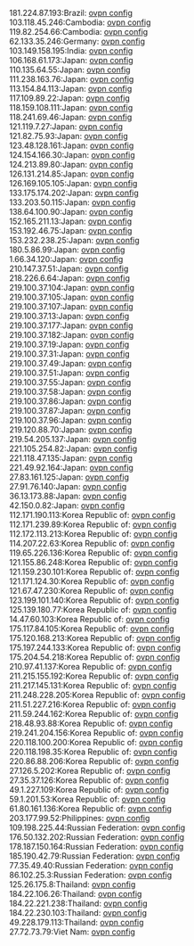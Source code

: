 181.224.87.193:Brazil: [ovpn config](vpn/181_224_87_193.ovpn)  
103.118.45.246:Cambodia: [ovpn config](vpn/103_118_45_246.ovpn)  
119.82.254.66:Cambodia: [ovpn config](vpn/119_82_254_66.ovpn)  
62.133.35.246:Germany: [ovpn config](vpn/62_133_35_246.ovpn)  
103.149.158.195:India: [ovpn config](vpn/103_149_158_195.ovpn)  
106.168.61.173:Japan: [ovpn config](vpn/106_168_61_173.ovpn)  
110.135.64.55:Japan: [ovpn config](vpn/110_135_64_55.ovpn)  
111.238.163.76:Japan: [ovpn config](vpn/111_238_163_76.ovpn)  
113.154.84.113:Japan: [ovpn config](vpn/113_154_84_113.ovpn)  
117.109.89.22:Japan: [ovpn config](vpn/117_109_89_22.ovpn)  
118.159.108.111:Japan: [ovpn config](vpn/118_159_108_111.ovpn)  
118.241.69.46:Japan: [ovpn config](vpn/118_241_69_46.ovpn)  
121.119.7.27:Japan: [ovpn config](vpn/121_119_7_27.ovpn)  
121.82.75.93:Japan: [ovpn config](vpn/121_82_75_93.ovpn)  
123.48.128.161:Japan: [ovpn config](vpn/123_48_128_161.ovpn)  
124.154.166.30:Japan: [ovpn config](vpn/124_154_166_30.ovpn)  
124.213.89.80:Japan: [ovpn config](vpn/124_213_89_80.ovpn)  
126.131.214.85:Japan: [ovpn config](vpn/126_131_214_85.ovpn)  
126.169.105.105:Japan: [ovpn config](vpn/126_169_105_105.ovpn)  
133.175.174.202:Japan: [ovpn config](vpn/133_175_174_202.ovpn)  
133.203.50.115:Japan: [ovpn config](vpn/133_203_50_115.ovpn)  
138.64.100.90:Japan: [ovpn config](vpn/138_64_100_90.ovpn)  
152.165.211.13:Japan: [ovpn config](vpn/152_165_211_13.ovpn)  
153.192.46.75:Japan: [ovpn config](vpn/153_192_46_75.ovpn)  
153.232.238.25:Japan: [ovpn config](vpn/153_232_238_25.ovpn)  
180.5.86.99:Japan: [ovpn config](vpn/180_5_86_99.ovpn)  
1.66.34.120:Japan: [ovpn config](vpn/1_66_34_120.ovpn)  
210.147.37.51:Japan: [ovpn config](vpn/210_147_37_51.ovpn)  
218.226.6.64:Japan: [ovpn config](vpn/218_226_6_64.ovpn)  
219.100.37.104:Japan: [ovpn config](vpn/219_100_37_104.ovpn)  
219.100.37.105:Japan: [ovpn config](vpn/219_100_37_105.ovpn)  
219.100.37.107:Japan: [ovpn config](vpn/219_100_37_107.ovpn)  
219.100.37.13:Japan: [ovpn config](vpn/219_100_37_13.ovpn)  
219.100.37.177:Japan: [ovpn config](vpn/219_100_37_177.ovpn)  
219.100.37.182:Japan: [ovpn config](vpn/219_100_37_182.ovpn)  
219.100.37.19:Japan: [ovpn config](vpn/219_100_37_19.ovpn)  
219.100.37.31:Japan: [ovpn config](vpn/219_100_37_31.ovpn)  
219.100.37.49:Japan: [ovpn config](vpn/219_100_37_49.ovpn)  
219.100.37.51:Japan: [ovpn config](vpn/219_100_37_51.ovpn)  
219.100.37.55:Japan: [ovpn config](vpn/219_100_37_55.ovpn)  
219.100.37.58:Japan: [ovpn config](vpn/219_100_37_58.ovpn)  
219.100.37.86:Japan: [ovpn config](vpn/219_100_37_86.ovpn)  
219.100.37.87:Japan: [ovpn config](vpn/219_100_37_87.ovpn)  
219.100.37.96:Japan: [ovpn config](vpn/219_100_37_96.ovpn)  
219.120.88.70:Japan: [ovpn config](vpn/219_120_88_70.ovpn)  
219.54.205.137:Japan: [ovpn config](vpn/219_54_205_137.ovpn)  
221.105.254.82:Japan: [ovpn config](vpn/221_105_254_82.ovpn)  
221.118.47.135:Japan: [ovpn config](vpn/221_118_47_135.ovpn)  
221.49.92.164:Japan: [ovpn config](vpn/221_49_92_164.ovpn)  
27.83.161.125:Japan: [ovpn config](vpn/27_83_161_125.ovpn)  
27.91.76.140:Japan: [ovpn config](vpn/27_91_76_140.ovpn)  
36.13.173.88:Japan: [ovpn config](vpn/36_13_173_88.ovpn)  
42.150.0.82:Japan: [ovpn config](vpn/42_150_0_82.ovpn)  
112.171.190.113:Korea Republic of: [ovpn config](vpn/112_171_190_113.ovpn)  
112.171.239.89:Korea Republic of: [ovpn config](vpn/112_171_239_89.ovpn)  
112.172.113.213:Korea Republic of: [ovpn config](vpn/112_172_113_213.ovpn)  
114.207.22.63:Korea Republic of: [ovpn config](vpn/114_207_22_63.ovpn)  
119.65.226.136:Korea Republic of: [ovpn config](vpn/119_65_226_136.ovpn)  
121.155.86.248:Korea Republic of: [ovpn config](vpn/121_155_86_248.ovpn)  
121.159.230.101:Korea Republic of: [ovpn config](vpn/121_159_230_101.ovpn)  
121.171.124.30:Korea Republic of: [ovpn config](vpn/121_171_124_30.ovpn)  
121.67.47.230:Korea Republic of: [ovpn config](vpn/121_67_47_230.ovpn)  
123.199.101.140:Korea Republic of: [ovpn config](vpn/123_199_101_140.ovpn)  
125.139.180.77:Korea Republic of: [ovpn config](vpn/125_139_180_77.ovpn)  
14.47.60.103:Korea Republic of: [ovpn config](vpn/14_47_60_103.ovpn)  
175.117.84.105:Korea Republic of: [ovpn config](vpn/175_117_84_105.ovpn)  
175.120.168.213:Korea Republic of: [ovpn config](vpn/175_120_168_213.ovpn)  
175.197.244.133:Korea Republic of: [ovpn config](vpn/175_197_244_133.ovpn)  
175.204.54.218:Korea Republic of: [ovpn config](vpn/175_204_54_218.ovpn)  
210.97.41.137:Korea Republic of: [ovpn config](vpn/210_97_41_137.ovpn)  
211.215.155.192:Korea Republic of: [ovpn config](vpn/211_215_155_192.ovpn)  
211.217.145.131:Korea Republic of: [ovpn config](vpn/211_217_145_131.ovpn)  
211.248.228.205:Korea Republic of: [ovpn config](vpn/211_248_228_205.ovpn)  
211.51.227.216:Korea Republic of: [ovpn config](vpn/211_51_227_216.ovpn)  
211.59.244.162:Korea Republic of: [ovpn config](vpn/211_59_244_162.ovpn)  
218.48.93.88:Korea Republic of: [ovpn config](vpn/218_48_93_88.ovpn)  
219.241.204.156:Korea Republic of: [ovpn config](vpn/219_241_204_156.ovpn)  
220.118.100.200:Korea Republic of: [ovpn config](vpn/220_118_100_200.ovpn)  
220.118.198.35:Korea Republic of: [ovpn config](vpn/220_118_198_35.ovpn)  
220.86.88.206:Korea Republic of: [ovpn config](vpn/220_86_88_206.ovpn)  
27.126.5.202:Korea Republic of: [ovpn config](vpn/27_126_5_202.ovpn)  
27.35.37.126:Korea Republic of: [ovpn config](vpn/27_35_37_126.ovpn)  
49.1.227.109:Korea Republic of: [ovpn config](vpn/49_1_227_109.ovpn)  
59.1.201.53:Korea Republic of: [ovpn config](vpn/59_1_201_53.ovpn)  
61.80.161.136:Korea Republic of: [ovpn config](vpn/61_80_161_136.ovpn)  
203.177.99.52:Philippines: [ovpn config](vpn/203_177_99_52.ovpn)  
109.198.225.44:Russian Federation: [ovpn config](vpn/109_198_225_44.ovpn)  
176.50.132.202:Russian Federation: [ovpn config](vpn/176_50_132_202.ovpn)  
178.187.150.164:Russian Federation: [ovpn config](vpn/178_187_150_164.ovpn)  
185.190.42.79:Russian Federation: [ovpn config](vpn/185_190_42_79.ovpn)  
77.35.49.40:Russian Federation: [ovpn config](vpn/77_35_49_40.ovpn)  
86.102.25.3:Russian Federation: [ovpn config](vpn/86_102_25_3.ovpn)  
125.26.175.8:Thailand: [ovpn config](vpn/125_26_175_8.ovpn)  
184.22.106.26:Thailand: [ovpn config](vpn/184_22_106_26.ovpn)  
184.22.221.238:Thailand: [ovpn config](vpn/184_22_221_238.ovpn)  
184.22.230.103:Thailand: [ovpn config](vpn/184_22_230_103.ovpn)  
49.228.179.113:Thailand: [ovpn config](vpn/49_228_179_113.ovpn)  
27.72.73.79:Viet Nam: [ovpn config](vpn/27_72_73_79.ovpn)  
